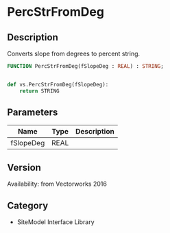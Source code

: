 # PercStrFromDeg

## Description
Converts slope from degrees to percent string.

```pascal
FUNCTION PercStrFromDeg(fSlopeDeg : REAL) : STRING;
```

```python

def vs.PercStrFromDeg(fSlopeDeg):
    return STRING
```

## Parameters
|Name|Type|Description|
|---|---|---|
|fSlopeDeg|REAL||

## Version
Availability: from Vectorworks 2016
## Category
* SiteModel Interface Library

